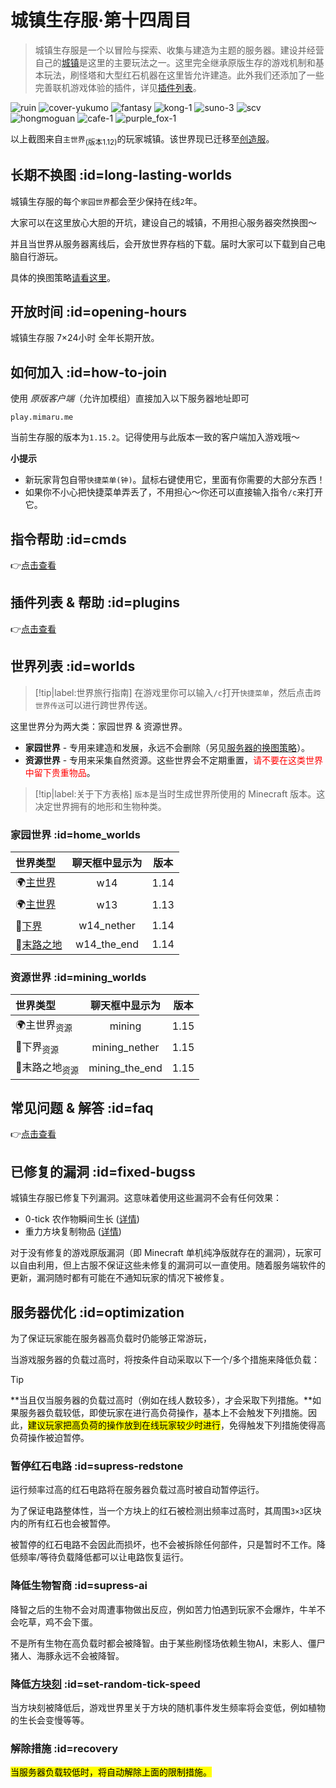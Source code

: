 # 城镇生存服·第十四周目

> 城镇生存服是一个以冒险与探索、收集与建造为主题的服务器。建设并经营自己的[城镇](/plugins/towny.md)是这里的主要玩法之一。这里完全继承原版生存的游戏机制和基本玩法，刷怪塔和大型红石机器在这里皆允许建造。此外我们还添加了一些完善联机游戏体验的插件，详见[插件列表](/welcome/plugins.md)。

![ruin](../assets/images/townsgallery/ruin.jpg ':class=img-small')
![cover-yukumo](../assets/images/cover-yukumo-fixed.jpg ':class=img-small')
![fantasy](../assets/images/townsgallery/fantasy.jpg ':class=img-small')
![kong-1](../assets/images/townsgallery/kong-1.jpg ':class=img-small')
![suno-3](../assets/images/townsgallery/suno-3.jpg ':class=img-small')
![scv](../assets/images/townsgallery/scv.jpg ':class=img-small')
![hongmoguan](../assets/images/townsgallery/hongmoguan.jpg ':class=img-small')
![cafe-1](../assets/images/townsgallery/cafe-1.jpg ':class=img-small')
![purple_fox-1](../assets/images/townsgallery/purple-fox-1.jpg ':class=img-small')

以上截图来自`主世界`<sub>(版本1.12)</sub>的玩家城镇。该世界现已迁移至[创造服](/mc-servers/creative.md)。

## 长期不换图 :id=long-lasting-worlds

城镇生存服的每个`家园世界`都会至少保持在线`2`年。

大家可以在这里放心大胆的开坑，建设自己的城镇，不用担心服务器突然换图～

并且当世界从服务器离线后，会开放世界存档的下载。届时大家可以下载到自己电脑自行游玩。

具体的换图策略[请看这里](/welcome/faq.md#save-policy)。

## 开放时间 :id=opening-hours

城镇生存服 7×24小时 全年长期开放。

## 如何加入 :id=how-to-join

使用 *原版客户端*（允许加模组）直接加入以下服务器地址即可

    play.mimaru.me

当前生存服的版本为`1.15.2`。记得使用与此版本一致的客户端加入游戏哦～

**小提示**

- 新玩家背包自带`快捷菜单(钟)`。<kbd>鼠标右键</kbd>使用它，里面有你需要的大部分东西！
- 如果你不小心把快捷菜单弄丢了，不用担心～你还可以直接输入指令`/c`来打开它。

## 指令帮助 :id=cmds

👉[点击查看](/welcome/commands.md)

## 插件列表 & 帮助 :id=plugins

👉[点击查看](/welcome/plugins.md)

<!-- panels:start -->

<!-- div:title -->

## 世界列表 :id=worlds

> [!tip|label:世界旅行指南]
> 在游戏里你可以输入`/c`打开`快捷菜单`，然后点击`跨世界传送`可以进行跨世界传送。

这里世界分为两大类：家园世界 & 资源世界。

- **家园世界** - 专用来建造和发展，永远不会删除（另见[服务器的换图策略](/welcome/faq.md#save-policy)）。  
- **资源世界** - 专用来采集自然资源。这些世界会不定期重置，<span style="color: red">请不要在这类世界中留下贵重物品</span>。

> [!tip|label:关于下方表格]
> `版本`是当时生成世界所使用的 Minecraft 版本。这决定世界拥有的地形和生物种类。

<!-- div:left-panel -->

### 家园世界 :id=home_worlds

| 世界类型                  | 聊天框中显示为 | 版本  |
| :------------------------ | :--------------: | :---: |
| 🌍[主世界][the_overworld] |       w14        | 1.14  |
| 🌍[主世界][the_overworld] |       w13        | 1.13  |
| 👹[下界][the_nether]      |    w14_nether    | 1.14  |
| 🌃[末路之地][the_end]     |   w14_the_end    | 1.14  |

<!-- div:right-panel -->

### 资源世界 :id=mining_worlds

| 世界类型     | 聊天框中显示为 | 版本  |
| :---------------- | :--------------: | :---: |
| 🌍主世界<sub>资源</sub>   |      mining      | 1.15  |
| 👹下界<sub>资源</sub>     |  mining_nether   | 1.15  |
| 🌃末路之地<sub>资源</sub> |  mining_the_end  | 1.15  |

<!-- panels:end -->

[the_overworld]: https://minecraft-zh.gamepedia.com/%E4%B8%BB%E4%B8%96%E7%95%8C
[the_nether]: https://minecraft-zh.gamepedia.com/%E4%B8%8B%E7%95%8C
[the_end]: https://minecraft-zh.gamepedia.com/%E6%9C%AB%E8%B7%AF%E4%B9%8B%E5%9C%B0
[superflat]: https://minecraft-zh.gamepedia.com/%E8%B6%85%E5%B9%B3%E5%9D%A6%E4%B8%96%E7%95%8C
[bbs]: http://bbs.mimaru.me/

## 常见问题 & 解答 :id=faq

👉[点击查看](/mc-servers/survival/faq.md)

## 已修复的漏洞 :id=fixed-bugss

城镇生存服已修复下列漏洞。这意味着使用这些漏洞不会有任何效果：

- 0-tick 农作物瞬间生长 ([详情](https://bugs.mojang.com/browse/MC-113809))
- 重力方块复制物品 ([详情](https://minecraft.gamepedia.com/Tutorials/Block_and_item_duplication))

对于没有修复的游戏原版漏洞（即 Minecraft 单机纯净版就存在的漏洞），玩家可以自由利用，但上古服不保证这些未修复的漏洞可以一直使用。随着服务端软件的更新，漏洞随时都有可能在不通知玩家的情况下被修复。

## 服务器优化 :id=optimization

为了保证玩家能在服务器高负载时仍能够正常游玩，

当游戏服务器的负载过高时，将按条件自动采取以下一个/多个措施来降低负载：

> [!tip]
> **当且仅当服务器的负载过高时（例如在线人数较多），才会采取下列措施。**如果服务器负载较低，即使玩家在进行高负荷操作，基本上不会触发下列措施。因此，<mark>建议玩家把高负荷的操作放到在线玩家较少时进行</mark>，免得触发下列措施使得高负荷操作被迫暂停。

<!-- panels:start -->

<!-- div:left-panel -->

### 暂停红石电路 :id=supress-redstone

运行频率过高的红石电路将在服务器负载过高时被自动暂停运行。

为了保证电路整体性，当一个方块上的红石被检测出频率过高时，其周围`3×3`区块内的所有红石也会被暂停。

被暂停的红石电路不会因此而损坏，也不会被拆除任何部件，只是暂时不工作。降低频率/等待负载降低都可以让电路恢复运行。

<!-- div:right-panel -->

### 降低生物智商 :id=supress-ai

降智之后的生物不会对周遭事物做出反应，例如苦力怕遇到玩家不会爆炸，牛羊不会吃草，鸡不会下蛋。

不是所有生物在高负载时都会被降智。由于某些刷怪场依赖生物AI，末影人、僵尸猪人、海豚永远不会被降智。

<!-- panels:end -->

<!-- panels:start -->

<!-- div:left-panel -->

### 降低[方块刻][random-tick-speed] :id=set-random-tick-speed

当方块刻被降低后，游戏世界里关于方块的随机事件发生频率将会变低，例如植物的生长会变慢等等。

[random-tick-speed]: https://minecraft-zh.gamepedia.com/%E5%88%BB#.E6.96.B9.E5.9D.97.E5.88.BB

<!-- div:right-panel -->

### 解除措施 :id=recovery

<mark>当服务器负载较低时，将自动解除上面的限制措施。</mark>

<!-- panels:end -->
